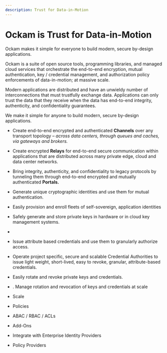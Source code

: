 ```yaml
---
description: Trust for Data-in-Motion
---
```


# Ockam is Trust for Data-in-Motion

Ockam makes it simple for everyone to build modern, secure by-design applications.

Ockam is a suite of open source tools, programming libraries, and managed cloud services that orchestrate the end-to-end encryption, mutual authentication, key / credential management, and authorization policy enforcements of data-in-motion; at massive scale.

Modern applications are distributed and have an unwieldy number of interconnections that must trustfully exchange data. Applications can only trust the data that they receive when the data has end-to-end integrity, authenticity, and confidentiality guarantees.

We make it simple for anyone to build modern, secure by-design applications.





* Create end-to-end encrypted and authenticated **Channels** over any transport topology – _across data centers, through queues and caches, via gateways and brokers._
* Create encrypted **Relays** for end-to-end secure communication within applications that are distributed across many private edge, cloud and data center networks.
* Bring integrity, authenticity, and confidentiality to legacy protocols by tunneling them through end-to-end encrypted and mutually authenticated **Portals.**



* Generate unique cryptographic identities and use them for mutual authentication.
* Easily provision and enroll fleets of self-sovereign, application identities&#x20;
* Safely generate and store private keys in hardware or in cloud key management systems.
*
* Issue attribute based credentials and use them to granularly authorize access.
* Operate project specific, secure and scalable Credential Authorities to issue light weight, short-lived, easy to revoke, granular, attribute-based credentials.
* Easily rotate and revoke private keys and credentials.
* . Manage rotation and revocation of keys and credentials at scale
* Scale
* Policies
* ABAC / RBAC / ACLs
* Add-Ons
* Integrate with Enterprise Identity Providers
* Policy Providers

<mark style="background-color:yellow;"></mark>
